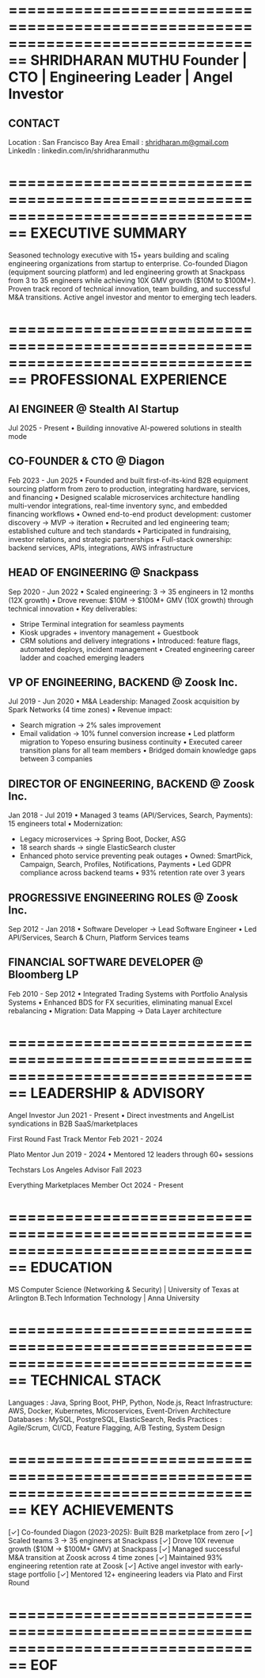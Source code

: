 ================================================================================
                              SHRIDHARAN MUTHU
           Founder | CTO | Engineering Leader | Angel Investor
================================================================================

CONTACT
-------
Location : San Francisco Bay Area
Email    : shridharan.m@gmail.com  
LinkedIn : linkedin.com/in/shridharanmuthu

================================================================================
EXECUTIVE SUMMARY
================================================================================

Seasoned technology executive with 15+ years building and scaling engineering 
organizations from startup to enterprise. Co-founded Diagon (equipment sourcing 
platform) and led engineering growth at Snackpass from 3 to 35 engineers while 
achieving 10X GMV growth ($10M to $100M+). Proven track record of technical 
innovation, team building, and successful M&A transitions. Active angel 
investor and mentor to emerging tech leaders.

================================================================================
PROFESSIONAL EXPERIENCE
================================================================================

AI ENGINEER @ Stealth AI Startup
---------------------------------
Jul 2025 - Present
• Building innovative AI-powered solutions in stealth mode

CO-FOUNDER & CTO @ Diagon
--------------------------
Feb 2023 - Jun 2025
• Founded and built first-of-its-kind B2B equipment sourcing platform from 
  zero to production, integrating hardware, services, and financing
• Designed scalable microservices architecture handling multi-vendor 
  integrations, real-time inventory sync, and embedded financing workflows
• Owned end-to-end product development: customer discovery → MVP → iteration
• Recruited and led engineering team; established culture and tech standards
• Participated in fundraising, investor relations, and strategic partnerships
• Full-stack ownership: backend services, APIs, integrations, AWS infrastructure

HEAD OF ENGINEERING @ Snackpass
--------------------------------
Sep 2020 - Jun 2022
• Scaled engineering: 3 → 35 engineers in 12 months (12X growth)
• Drove revenue: $10M → $100M+ GMV (10X growth) through technical innovation
• Key deliverables:
  - Stripe Terminal integration for seamless payments
  - Kiosk upgrades + inventory management + Guestbook
  - CRM solutions and delivery integrations
• Introduced: feature flags, automated deploys, incident management
• Created engineering career ladder and coached emerging leaders

VP OF ENGINEERING, BACKEND @ Zoosk Inc.
----------------------------------------
Jul 2019 - Jun 2020
• M&A Leadership: Managed Zoosk acquisition by Spark Networks (4 time zones)
• Revenue impact: 
  - Search migration → 2% sales improvement
  - Email validation → 10% funnel conversion increase
• Led platform migration to Yopeso ensuring business continuity
• Executed career transition plans for all team members
• Bridged domain knowledge gaps between 3 companies

DIRECTOR OF ENGINEERING, BACKEND @ Zoosk Inc.
----------------------------------------------
Jan 2018 - Jul 2019
• Managed 3 teams (API/Services, Search, Payments): 15 engineers total
• Modernization:
  - Legacy microservices → Spring Boot, Docker, ASG
  - 18 search shards → single ElasticSearch cluster
  - Enhanced photo service preventing peak outages
• Owned: SmartPick, Campaign, Search, Profiles, Notifications, Payments
• Led GDPR compliance across backend teams
• 93% retention rate over 3 years

PROGRESSIVE ENGINEERING ROLES @ Zoosk Inc.
-------------------------------------------
Sep 2012 - Jan 2018
• Software Developer → Lead Software Engineer
• Led API/Services, Search & Churn, Platform Services teams

FINANCIAL SOFTWARE DEVELOPER @ Bloomberg LP
--------------------------------------------
Feb 2010 - Sep 2012
• Integrated Trading Systems with Portfolio Analysis Systems
• Enhanced BDS for FX securities, eliminating manual Excel rebalancing
• Migration: Data Mapping → Data Layer architecture

================================================================================
LEADERSHIP & ADVISORY
================================================================================

Angel Investor                    Jun 2021 - Present
• Direct investments and AngelList syndications in B2B SaaS/marketplaces

First Round Fast Track Mentor     Feb 2021 - 2024

Plato Mentor                      Jun 2019 - 2024
• Mentored 12 leaders through 60+ sessions

Techstars Los Angeles Advisor     Fall 2023

Everything Marketplaces Member     Oct 2024 - Present

================================================================================
EDUCATION
================================================================================

MS Computer Science (Networking & Security) | University of Texas at Arlington
B.Tech Information Technology               | Anna University

================================================================================
TECHNICAL STACK
================================================================================

Languages    : Java, Spring Boot, PHP, Python, Node.js, React
Infrastructure: AWS, Docker, Kubernetes, Microservices, Event-Driven Architecture
Databases    : MySQL, PostgreSQL, ElasticSearch, Redis
Practices    : Agile/Scrum, CI/CD, Feature Flagging, A/B Testing, System Design

================================================================================
KEY ACHIEVEMENTS
================================================================================

[✓] Co-founded Diagon (2023-2025): Built B2B marketplace from zero
[✓] Scaled teams 3 → 35 engineers at Snackpass
[✓] Drove 10X revenue growth ($10M → $100M+ GMV) at Snackpass
[✓] Managed successful M&A transition at Zoosk across 4 time zones
[✓] Maintained 93% engineering retention rate at Zoosk
[✓] Active angel investor with early-stage portfolio
[✓] Mentored 12+ engineering leaders via Plato and First Round

================================================================================
                                    EOF
================================================================================
